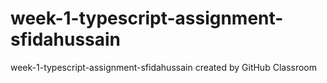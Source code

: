 # week-1-typescript-assignment-sfidahussain
week-1-typescript-assignment-sfidahussain created by GitHub Classroom
